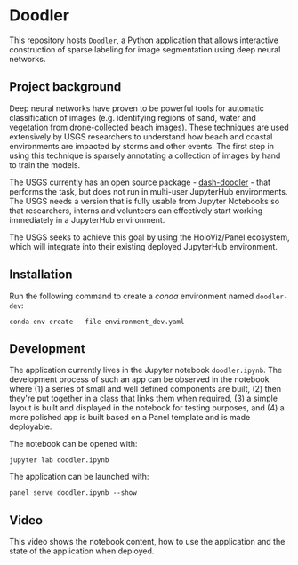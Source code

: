 # Doodler

This repository hosts `Doodler`, a Python application that allows interactive construction of sparse labeling for image segmentation using deep neural networks.

## Project background

Deep neural networks have proven to be powerful tools for automatic classification of images (e.g. identifying regions of sand, water and vegetation from drone-collected beach images).  These techniques are used extensively by USGS researchers to understand how beach and coastal environments are impacted by storms and other events. The first step in using this technique is sparsely annotating a collection of images by hand to train the models.

The USGS currently has an open source package - [dash-doodler](https://github.com/dbuscombe-usgs/dash_doodler) - that performs the task, but does not run in multi-user JupyterHub environments. The USGS needs a version that is fully usable from Jupyter Notebooks so that researchers, interns and volunteers can effectively start working immediately in a JupyterHub environment.

The USGS seeks to achieve this goal by using the HoloViz/Panel ecosystem, which will integrate into their existing deployed JupyterHub environment.  

## Installation

Run the following command to create a *conda* environment named `doodler-dev`:

```
conda env create --file environment_dev.yaml
```

## Development

The application currently lives in the Jupyter notebook `doodler.ipynb`. The development process of such an app can be observed in the notebook where (1) a series of small and well defined components are built, (2) then they're put together in a class that links them when required, (3) a simple layout is built and displayed in the notebook for testing purposes, and (4) a more polished app is built based on a Panel template and is made deployable.

The notebook can be opened with:

```
jupyter lab doodler.ipynb
```

The application can be launched with:

```
panel serve doodler.ipynb --show
```

## Video

This video shows the notebook content, how to use the application and the state of the application when deployed.

